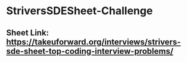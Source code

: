 # StriversSDESheet-Challenge

## Sheet Link: https://takeuforward.org/interviews/strivers-sde-sheet-top-coding-interview-problems/
